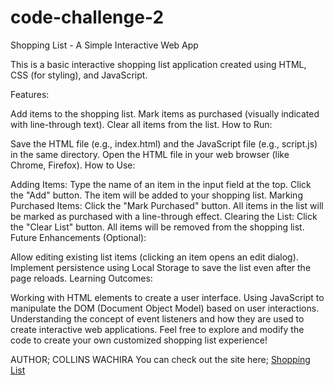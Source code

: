 # code-challenge-2
Shopping List - A Simple Interactive Web App

This is a basic interactive shopping list application created using HTML, CSS (for styling), and JavaScript.

Features:

Add items to the shopping list.
Mark items as purchased (visually indicated with line-through text).
Clear all items from the list.
How to Run:

Save the HTML file (e.g., index.html) and the JavaScript file (e.g., script.js) in the same directory.
Open the HTML file in your web browser (like Chrome, Firefox).
How to Use:

Adding Items:
Type the name of an item in the input field at the top.
Click the "Add" button.
The item will be added to your shopping list.
Marking Purchased Items:
Click the "Mark Purchased" button.
All items in the list will be marked as purchased with a line-through effect.
Clearing the List:
Click the "Clear List" button.
All items will be removed from the shopping list.
Future Enhancements (Optional):

Allow editing existing list items (clicking an item opens an edit dialog).
Implement persistence using Local Storage to save the list even after the page reloads.
Learning Outcomes:


Working with HTML elements to create a user interface.
Using JavaScript to manipulate the DOM (Document Object Model) based on user interactions.
Understanding the concept of event listeners and how they are used to create interactive web applications.
Feel free to explore and modify the code to create your own customized shopping list experience!

AUTHOR; COLLINS WACHIRA
You can check out the site here; [Shopping List](https://collinswachira95.github.io/code-challenge-2/)
